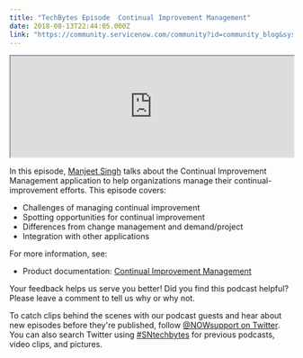 ```yaml
---
title: "TechBytes Episode  Continual Improvement Management"
date: 2018-08-13T22:44:05.000Z
link: "https://community.servicenow.com/community?id=community_blog&sys_id=3de0295fdbf71f0067a72926ca96194a"
---
```

<p><iframe src="https://omny.fm/shows/servicenow-techbytes/episode-42-continual-improvement-management/embed?style&#61;artwork" width="100%" height="180"></iframe></p>
<p>In this episode, <a href="community?id&#61;community_user_profile&amp;user&#61;a7009625db581fc09c9ffb651f96195a" target="_blank" rel="noopener noreferrer nofollow">Manjeet Singh</a> talks about the Continual Improvement Management application to help organizations manage their continual-improvement efforts. This episode covers:</p>
<ul><li>Challenges of managing continual improvement</li><li>Spotting opportunities for continual improvement</li><li>Differences from change management and demand/project</li><li>Integration with other applications</li></ul>
<p>For more information, see:</p>
<ul><li>Product documentation: <a href="https://docs.servicenow.com/bundle/london-it-service-management/page/product/continual-improvement-management/concept/cim-landing-page.html" target="_blank" rel="noopener noreferrer nofollow">Continual Improvement Management</a></li></ul>
<p>Your feedback helps us serve you better! Did you find this podcast helpful? Please leave a comment to tell us why or why not.</p>
<p>To catch clips behind the scenes with our podcast guests and hear about new episodes before they&#39;re published, follow <a href="https://twitter.com/NOWsupport" target="_blank" rel="noopener noreferrer nofollow">&#64;NOWsupport on Twitter</a>. You can also search Twitter using <a href="https://twitter.com/search?f&#61;tweets&amp;vertical&#61;default&amp;q&#61;%23sntechbytes&amp;src&#61;typd" target="_blank" rel="noopener noreferrer nofollow">#SNtechbytes</a> for previous podcasts, video clips, and pictures.</p>